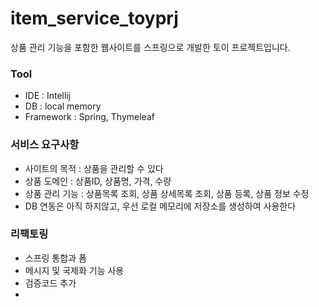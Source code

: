 # item_service_toyprj
상품 관리 기능을 포함한 웹사이트를 스프링으로 개발한 토이 프로젝트입니다.

<h3>Tool</h3>
<ul>
  <li>IDE : Intellij</li>
  <li>DB : local memory</li>
  <li>Framework : Spring, Thymeleaf</li>
</ul>

<h3>서비스 요구사항</h3>
<ul>
  <li>사이트의 목적 : 상품을 관리할 수 있다</li>
  <li>상품 도메인 : 상품ID, 상품명, 가격, 수량</li>
  <li>상품 관리 기능 : 상품목록 조회, 상품 상세목록 조회, 상품 등록, 상품 정보 수정</li>
  <li>DB 연동은 아직 하지않고, 우선 로컬 메모리에 저장소를 생성하여 사용한다</li>
</ul>

<h3>리팩토링</h3>
<ul>
  <li>스프링 통합과 폼</li>
  <li>메시지 및 국제화 기능 사용</li>
  <li>검증코드 추가</li>
  <li></li>
</ul>
